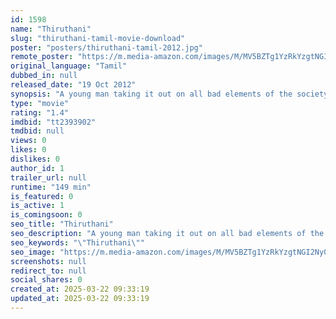 ```yaml
---
id: 1598
name: "Thiruthani"
slug: "thiruthani-tamil-movie-download"
poster: "posters/thiruthani-tamil-2012.jpg"
remote_poster: "https://m.media-amazon.com/images/M/MV5BZTg1YzRkYzgtNGI2Ny00ZDZjLTg3YzYtNWUxMmRkZTMwZGRlXkEyXkFqcGc@._V1_SX300.jpg"
original_language: "Tamil"
dubbed_in: null
released_date: "19 Oct 2012"
synopsis: "A young man taking it out on all bad elements of the society and attempting to cleanse it with his antics with a military man in tow."
type: "movie"
rating: "1.4"
imdbid: "tt2393902"
tmdbid: null
views: 0
likes: 0
dislikes: 0
author_id: 1
trailer_url: null
runtime: "149 min"
is_featured: 0
is_active: 1
is_comingsoon: 0
seo_title: "Thiruthani"
seo_description: "A young man taking it out on all bad elements of the society and attempting to cleanse it with his antics with a military man in tow."
seo_keywords: "\"Thiruthani\""
seo_image: "https://m.media-amazon.com/images/M/MV5BZTg1YzRkYzgtNGI2Ny00ZDZjLTg3YzYtNWUxMmRkZTMwZGRlXkEyXkFqcGc@._V1_SX300.jpg"
screenshots: null
redirect_to: null
social_shares: 0
created_at: 2025-03-22 09:33:19
updated_at: 2025-03-22 09:33:19
---
```



